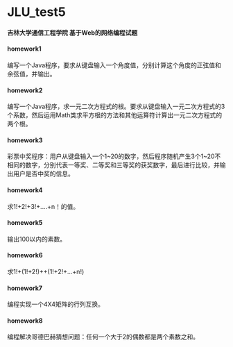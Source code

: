 # JLU_test5
#### 吉林大学通信工程学院 基于Web的网络编程试题

#### homework1
编写一个Java程序，要求从键盘输入一个角度值，分别计算这个角度的正弦值和余弦值，并输出。
#### homework2
编写一个Java程序，求一元二次方程式的根。要求从键盘输入一元二次方程式的3个系数，然后运用Math类求平方根的方法和其他运算符计算出一元二次方程式的两个根。
#### homework3
彩票中奖程序：用户从键盘输入一个1~20的数字，然后程序随机产生3个1~20不相同的数字，分别代表一等奖、二等奖和三等奖的获奖数字，最后进行比较，并输出用户是否中奖的信息。
#### homework4
求1!+2!+3!+....+n！的值。
#### homework5
输出100以内的素数。
#### homework6
求1!+(1!+2!)++(1!+2!+...+n!)
#### homework7
编程实现一个4X4矩阵的行列互换。
#### homework8
编程解决哥德巴赫猜想问题：任何一个大于2的偶数都是两个素数之和。
